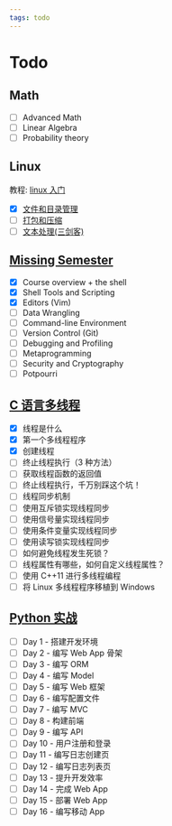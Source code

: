 ```yaml
---
tags: todo
---
```

# Todo

## Math

- [ ] Advanced Math
- [ ] Linear Algebra
- [ ] Probability theory

## Linux

教程: [linux 入门](http://c.biancheng.net/linux_tutorial/)

- [x] [文件和目录管理](http://c.biancheng.net/linux_tutorial/file_content/)
- [ ] [打包和压缩](http://c.biancheng.net/linux_tutorial/bale_compress/)
- [ ] [文本处理(三剑客)](http://c.biancheng.net/linux_tutorial/text_processing/)

## [Missing Semester](https://missing.csail.mit.edu/)

- [x] Course overview + the shell
- [x] Shell Tools and Scripting
- [x] Editors (Vim)
- [ ] Data Wrangling
- [ ] Command-line Environment
- [ ] Version Control (Git)
- [ ] Debugging and Profiling
- [ ] Metaprogramming
- [ ] Security and Cryptography
- [ ] Potpourri

## [C 语言多线程](http://c.biancheng.net/thread/)

- [x] 线程是什么
- [x] 第一个多线程程序
- [x] 创建线程
- [ ] 终止线程执行（3 种方法）
- [ ] 获取线程函数的返回值
- [ ] 终止线程执行，千万别踩这个坑！
- [ ] 线程同步机制
- [ ] 使用互斥锁实现线程同步
- [ ] 使用信号量实现线程同步
- [ ] 使用条件变量实现线程同步
- [ ] 使用读写锁实现线程同步
- [ ] 如何避免线程发生死锁？
- [ ] 线程属性有哪些，如何自定义线程属性？
- [ ] 使用 C++11 进行多线程编程
- [ ] 将 Linux 多线程程序移植到 Windows

## [Python 实战](https://www.liaoxuefeng.com/wiki/1016959663602400/1018138223191520)

- [ ] Day 1 - 搭建开发环境
- [ ] Day 2 - 编写 Web App 骨架
- [ ] Day 3 - 编写 ORM
- [ ] Day 4 - 编写 Model
- [ ] Day 5 - 编写 Web 框架
- [ ] Day 6 - 编写配置文件
- [ ] Day 7 - 编写 MVC
- [ ] Day 8 - 构建前端
- [ ] Day 9 - 编写 API
- [ ] Day 10 - 用户注册和登录
- [ ] Day 11 - 编写日志创建页
- [ ] Day 12 - 编写日志列表页
- [ ] Day 13 - 提升开发效率
- [ ] Day 14 - 完成 Web App
- [ ] Day 15 - 部署 Web App
- [ ] Day 16 - 编写移动 App
